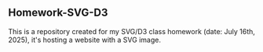 ## Homework-SVG-D3

This is a repository created for my SVG/D3 class homework (date: July 16th, 2025), it's hosting a website with a SVG image.